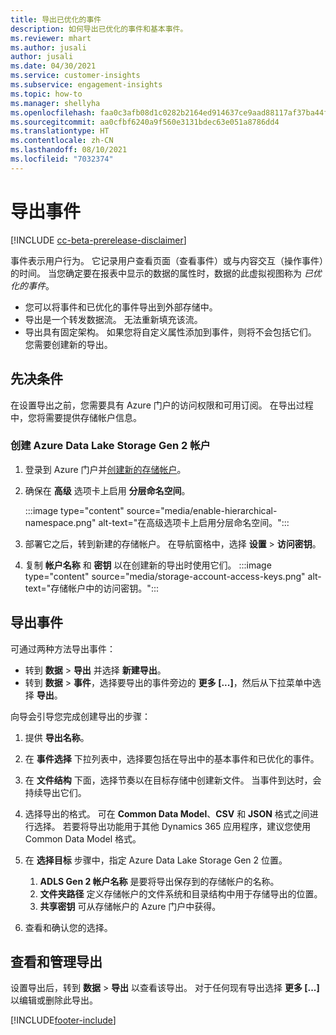 ```yaml
---
title: 导出已优化的事件
description: 如何导出已优化的事件和基本事件。
ms.reviewer: mhart
ms.author: jusali
author: jusali
ms.date: 04/30/2021
ms.service: customer-insights
ms.subservice: engagement-insights
ms.topic: how-to
ms.manager: shellyha
ms.openlocfilehash: faa0c3afb08d1c0282b2164ed914637ce9aad88117af37ba44fdb81e7610e574
ms.sourcegitcommit: aa0cfbf6240a9f560e3131bdec63e051a8786dd4
ms.translationtype: HT
ms.contentlocale: zh-CN
ms.lasthandoff: 08/10/2021
ms.locfileid: "7032374"
---
```

# <a name="export-events"></a>导出事件

[!INCLUDE [cc-beta-prerelease-disclaimer](includes/cc-beta-prerelease-disclaimer.md)]

事件表示用户行为。 它记录用户查看页面（查看事件）或与内容交互（操作事件）的时间。 当您确定要在报表中显示的数据的属性时，数据的此虚拟视图称为 *已优化的事件*。 

- 您可以将事件和已优化的事件导出到外部存储中。 
- 导出是一个转发数据流。 无法重新填充该流。 
- 导出具有固定架构。 如果您将自定义属性添加到事件，则将不会包括它们。 您需要创建新的导出。

## <a name="prerequisites"></a>先决条件

在设置导出之前，您需要具有 Azure 门户的访问权限和可用订阅。 在导出过程中，您将需要提供存储帐户信息。 

### <a name="create-an-azure-data-lake-storage-gen-2-accounts"></a>创建 Azure Data Lake Storage Gen 2 帐户

1. 登录到 Azure 门户并[创建新的存储帐户](/azure/storage/common/storage-account-create)。 

1. 确保在 **高级** 选项卡上启用 **分层命名空间**。 

   :::image type="content" source="media/enable-hierarchical-namespace.png" alt-text="在高级选项卡上启用分层命名空间。":::

1. 部署它之后，转到新建的存储帐户。 在导航窗格中，选择 **设置** > **访问密钥**。 

1. 复制 **帐户名称** 和 **密钥** 以在创建新的导出时使用它们。
   :::image type="content" source="media/storage-account-access-keys.png" alt-text="存储帐户中的访问密钥。":::

## <a name="export-events"></a>导出事件

可通过两种方法导出事件： 
- 转到 **数据** > **导出** 并选择 **新建导出**。
- 转到 **数据** > **事件**，选择要导出的事件旁边的 **更多 [...]**，然后从下拉菜单中选择 **导出**。 

向导会引导您完成创建导出的步骤：

1. 提供 **导出名称**。

1. 在 **事件选择** 下拉列表中，选择要包括在导出中的基本事件和已优化的事件。 

1. 在 **文件结构** 下面，选择节奏以在目标存储中创建新文件。 当事件到达时，会持续导出它们。

1. 选择导出的格式。 可在 **Common Data Model**、**CSV** 和 **JSON** 格式之间进行选择。 若要将导出功能用于其他 Dynamics 365 应用程序，建议您使用 Common Data Model 格式。

1. 在 **选择目标** 步骤中，指定 Azure Data Lake Storage Gen 2 位置。
    1. **ADLS Gen 2 帐户名称** 是要将导出保存到的存储帐户的名称。 
    1. **文件夹路径** 定义存储帐户的文件系统和目录结构中用于存储导出的位置。
    1. **共享密钥** 可从存储帐户的 Azure 门户中获得。

1. 查看和确认您的选择。

## <a name="view-and-manage-exports"></a>查看和管理导出

设置导出后，转到 **数据** > **导出** 以查看该导出。 对于任何现有导出选择 **更多 [...]** 以编辑或删除此导出。


[!INCLUDE[footer-include](../includes/footer-banner.md)]